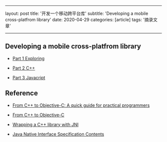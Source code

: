 ﻿---

layout: post
title: '开发一个移动跨平台库'
subtitle: 'Developing a mobile cross-platfrom library'
date: 2020-04-29
categories: [article]
tags: '摘录文章' 

---

## Developing a mobile cross-platfrom library

- [Part 1 Exploring](https://www.skyscanner.net/company-news/developing-mobile-cross-platform-library-part-1-exploring)

- [Part 2 C++](https://www.skyscanner.net/company-news/developing-mobile-cross-platform-library-part-2-c)

- [Part 3 Javacript](https://www.skyscanner.net/company-news/developing-mobile-cross-platform-library-part-3-javascript)

## Reference

- [From C++ to Objective-C: A quick guide for practical programmers](https://www.codeproject.com/Articles/770577/From-Cplusplus-to-Objective-C-A-quick-guide-for-pr)

- [From C++ to Objective-C](http://pierre.chachatelier.fr/programmation/fichiers/cpp-objc-en.pdf)

- [Wrapping a C++ library with JNI](https://thebreakfastpost.com/2012/01/21/wrapping-a-c-library-with-jni-introduction/)

- [Java Native Interface Specification Contents](https://docs.oracle.com/en/java/javase/14/docs/specs/jni/index.html)
